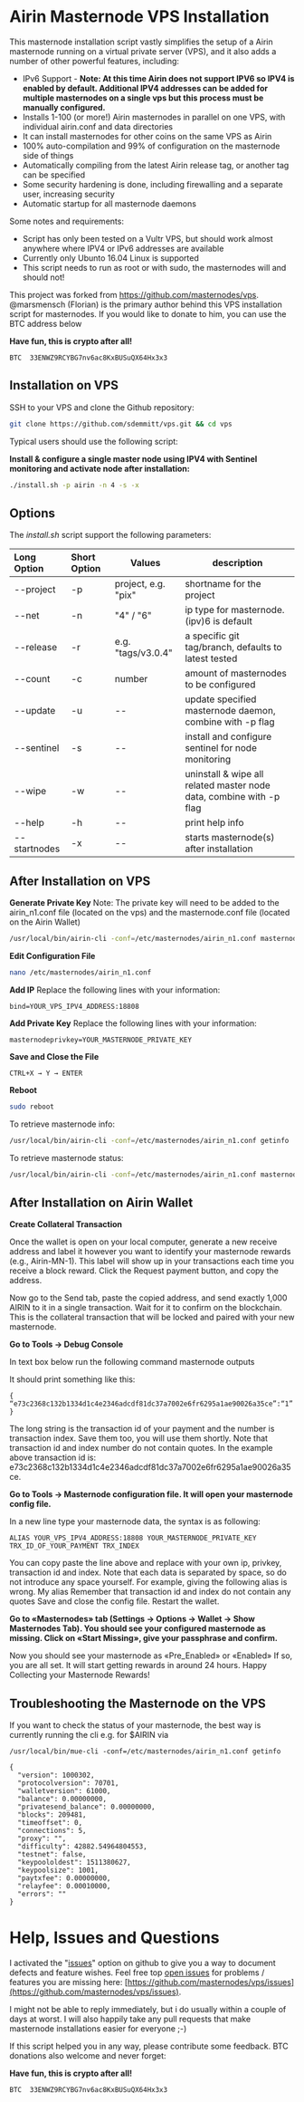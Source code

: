﻿# Airin Masternode VPS Installation

This masternode installation script vastly simplifies the setup of a Airin masternode running on a virtual private server (VPS), and it also adds a number of other powerful features, including:

* IPv6 Support - **Note: At this time Airin does not support IPV6 so IPV4 is enabled by default. Additional IPV4 addresses can be added for multiple masternodes on a single vps but this process must be manually configured.**
* Installs 1-100 (or more!) Airin masternodes in parallel on one VPS, with individual airin.conf and data directories
* It can install masternodes for other coins on the same VPS as Airin
* 100% auto-compilation and 99% of configuration on the masternode side of things
* Automatically compiling from the latest Airin release tag, or another tag can be specified
* Some security hardening is done, including firewalling and a separate user, increasing security
* Automatic startup for all masternode daemons

Some notes and requirements:

* Script has only been tested on a Vultr VPS, but should work almost anywhere where IPV4 or IPv6 addresses are available
* Currently only Ubunto 16.04 Linux is supported
* This script needs to run as root or with sudo, the masternodes will and should not!

This project was forked from https://github.com/masternodes/vps. @marsmensch (Florian) is the primary author behind this VPS installation script for masternodes. If you would like to donate to him, you can use the BTC address below

**Have fun, this is crypto after all!**

```
BTC  33ENWZ9RCYBG7nv6ac8KxBUSuQX64Hx3x3
```

## Installation on VPS

SSH to your VPS and clone the Github repository:

```bash
git clone https://github.com/sdemmitt/vps.git && cd vps
```

Typical users should use the following script:

**Install & configure a single master node using IPV4 with Sentinel monitoring and activate node after installation:**

```bash
./install.sh -p airin -n 4 -s -x
```

## Options

The _install.sh_ script support the following parameters:

| Long Option  | Short Option | Values              | description                                                         |
| :----------- | :----------- | ------------------- | ------------------------------------------------------------------- |
| --project    | -p           | project, e.g. "pix" | shortname for the project                                           |
| --net        | -n           | "4" / "6"           | ip type for masternode. (ipv)6 is default                           |
| --release    | -r           | e.g. "tags/v3.0.4"  | a specific git tag/branch, defaults to latest tested                |
| --count      | -c           | number              | amount of masternodes to be configured                              |
| --update     | -u           | --                  | update specified masternode daemon, combine with -p flag            |
| --sentinel   | -s           | --                  | install and configure sentinel for node monitoring                  |
| --wipe       | -w           | --                  | uninstall & wipe all related master node data, combine with -p flag |
| --help       | -h           | --                  | print help info                                                     |
| --startnodes | -x           | --                  | starts masternode(s) after installation                             |

## After Installation on VPS

**Generate Private Key**
Note: The private key will need to be added to the airin_n1.conf file (located on the vps) and the masternode.conf file (located on the Airin Wallet) 

```bash
/usr/local/bin/airin-cli -conf=/etc/masternodes/airin_n1.conf masternode genkey
```

**Edit Configuration File**

```bash
nano /etc/masternodes/airin_n1.conf
```

**Add IP**
Replace the following lines with your information:

```
bind=YOUR_VPS_IPV4_ADDRESS:18808
```

**Add Private Key**
Replace the following lines with your information:

```
masternodeprivkey=YOUR_MASTERNODE_PRIVATE_KEY
```

**Save and Close the File**

```
CTRL+X → Y → ENTER
```

**Reboot**

```bash
sudo reboot
```

To retrieve masternode info:

```bash
/usr/local/bin/airin-cli -conf=/etc/masternodes/airin_n1.conf getinfo
```

To retrieve masternode status:

```bash
/usr/local/bin/airin-cli -conf=/etc/masternodes/airin_n1.conf masternode status
```

## After Installation on Airin Wallet

**Create Collateral Transaction**

Once the wallet is open on your local computer, generate a new receive address and label it however you want to identify your masternode rewards (e.g., Airin-MN-1). This label will show up in your transactions each time you receive a block reward.
Click the Request payment button, and copy the address.

Now go to the Send tab, paste the copied address, and send exactly 1,000 AIRIN to it in a single transaction. Wait for it to confirm on the blockchain. This is the collateral transaction that will be locked and paired with your new masternode.

**Go to Tools → Debug Console**

In text box below run the following command
masternode outputs

It should print something like this:

```
{
“e73c2368c132b1334d1c4e2346adcdf81dc37a7002e6fr6295a1ae90026a35ce”:“1”
}
```
The long string is the transaction id of your payment and the number is transaction index. Save them too, you will use them shortly.
Note that transaction id and index number do not contain quotes. In the example above transaction id is: e73c2368c132b1334d1c4e2346adcdf81dc37a7002e6fr6295a1ae90026a35ce.

**Go to Tools → Masternode configuration file. It will open your masternode config file.**

In a new line type your masternode data, the syntax is as following:

```
ALIAS YOUR_VPS_IPV4_ADDRESS:18808 YOUR_MASTERNODE_PRIVATE_KEY TRX_ID_OF_YOUR_PAYMENT TRX_INDEX
```

You can copy paste the line above and replace with your own ip, privkey, transaction id and index. Note that each data is separated by space, so do not introduce any space yourself. For example, giving the following alias is wrong.
My alias
Remember that transaction id and index do not contain any quotes
Save and close the config file. Restart the wallet.

**Go to «Masternodes» tab (Settings → Options → Wallet → Show Masternodes Tab). You should see your configured masternode as missing. Click on «Start Missing», give your passphrase and confirm.**

Now you should see your masternode as «Pre_Enabled» or «Enabled»
If so, you are all set. It will start getting rewards in around 24 hours.
Happy Collecting your Masternode Rewards!

## Troubleshooting the Masternode on the VPS

If you want to check the status of your masternode, the best way is currently running the cli e.g. for $AIRIN via

```
/usr/local/bin/mue-cli -conf=/etc/masternodes/airin_n1.conf getinfo

{
  "version": 1000302,
  "protocolversion": 70701,
  "walletversion": 61000,
  "balance": 0.00000000,
  "privatesend_balance": 0.00000000,
  "blocks": 209481,
  "timeoffset": 0,
  "connections": 5,
  "proxy": "",
  "difficulty": 42882.54964804553,
  "testnet": false,
  "keypoololdest": 1511380627,
  "keypoolsize": 1001,
  "paytxfee": 0.00000000,
  "relayfee": 0.00010000,
  "errors": ""
}
```

# Help, Issues and Questions

I activated the "[issues](https://github.com/masternodes/vps/issues)" option on github to give you a way to document defects and feature wishes. Feel free top [open issues](https://github.com/masternodes/vps/issues) for problems / features you are missing here: [https://github.com/masternodes/vps/issues](https://github.com/masternodes/vps/issues).

I might not be able to reply immediately, but i do usually within a couple of days at worst. I will also happily take any pull requests that make masternode installations easier for everyone ;-)

If this script helped you in any way, please contribute some feedback. BTC donations also welcome and never forget:

**Have fun, this is crypto after all!**

```
BTC  33ENWZ9RCYBG7nv6ac8KxBUSuQX64Hx3x3
```
